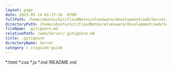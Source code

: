 ```yaml
---
layout: page
date: 2023-05-14 01:17:16 -0700
fullPath: /home/ubuntu/Git/CloudNotes/elvenware/development/web/Server/.gitignore.md
directoryPath: /home/ubuntu/Git/CloudNotes/elvenware/development/web/Server
fileName: .gitignore.md
relativePath: /web/Server/.gitignore.md
title: .gitignore
directoryName: Server
category : cssguide-guide
---
```


\*.html \*.css \*.js \*.md !README.md
